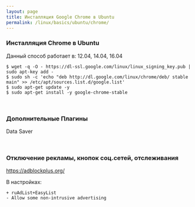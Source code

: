 ```yaml
---
layout: page
title: Инсталляция Google Chrome в Ubuntu
permalink: /linux/basics/ubuntu/chrome/
---
```


### Инсталляция Chrome в Ubuntu

Данный способ работает в: 12.04, 14.04, 16.04

    $ wget -q -O - https://dl-ssl.google.com/linux/linux_signing_key.pub | sudo apt-key add -
    $ sudo sh -c 'echo "deb http://dl.google.com/linux/chrome/deb/ stable main" >> /etc/apt/sources.list.d/google.list'
    $ sudo apt-get update -y
    $ sudo apt-get install -y google-chrome-stable


<br/>

### Дополнительные Плагины

Data Saver


<br/>

### Отключение рекламы, кнопок соц.сетей, отслеживания

https://adblockplus.org/


В настройках:

    + ruAdList+EasyList
    - Allow some non-intrusive advertising
